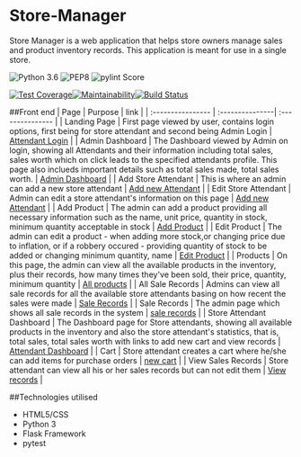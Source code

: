 # Store-Manager
Store Manager is a web application that helps store owners manage sales and product inventory records. This application is meant for use in a single store.

![Python 3.6](https://img.shields.io/badge/python-3.6+-blue.svg) ![PEP8](https://img.shields.io/badge/code%20style-pep8-blue.svg) ![pylint Score](https://mperlet.github.io/pybadge/badges/7.89.svg)

[![Test Coverage](https://api.codeclimate.com/v1/badges/a99a88d28ad37a79dbf6/test_coverage)](https://codeclimate.com/github/codeclimate/codeclimate/test_coverage)[![Maintainability](https://api.codeclimate.com/v1/badges/a99a88d28ad37a79dbf6/maintainability)](https://codeclimate.com/github/codeclimate/codeclimate/maintainability)[![Build Status](https://travis-ci.org/patrickf949/Store-Manager.svg?branch=ch-api-design)](https://travis-ci.org/patrickf949/Store-Manager)

##Front end 
| Page | Purpose | link |
| :---------------- | :---------------| :--------------- |
| Landing Page | First page viewed by user, contains login options, first being for store attendant and second being Admin Login | [Attendant Login](https://patrickf949.github.io/Store-Manager/UI/templates/) |
| Admin Dashboard | The Dashboard viewed by Admin on login, showing all Attendants and their information including total sales, sales worth which on click leads to the specified attendants profile. This page also inclueds important details such as total sales made, total sales worth.  | [Admin Dashboard](https://patrickf949.github.io/Store-Manager/UI/templates/admin_home.html) |
| Add Store Attendant | This is where an admin can add a new store attendant | [Add new Attendant](https://patrickf949.github.io/Store-Manager/UI/templates/signup.html) |
| Edit Store Attendant | Admin can edit a store attendant's information on this page | [Add new Attendant](https://patrickf949.github.io/Store-Manager/UI/templates/editattendant.html) |
| Add Product | The admin can add a product providing all necessary information such as the name, unit price, quantity in stock, minimum quantity acceptable in stock | [Add Product](https://patrickf949.github.io/Store-Manager/UI/templates/newproduct.html) |
| Edit Product | The admin can edit a product - when adding more stock,or changing price due to  inflation, or if a robbery occured - providing quantity of stock to be added or changing minimum quantity, name | [Edit Product](https://patrickf949.github.io/Store-Manager/UI/templates/editproduct.html) |
| Products | On this page, the admin can view all the available products in the inventory, plus their records, how many times they've been sold, their price, quantity, minimum quantity | [All products](https://patrickf949.github.io/Store-Manager/UI/templates/products.html) |
| All Sale Records | Admins can view all sale records for all the available store attendants basing on how recent the sales were made | [Sale Records](https://patrickf949.github.io/Store-Manager/UI/templates/all_records.html) |
| Sale Records | The admin page which shows all sale records in the system | [sale records](https://patrickf949.github.io/Store-Manager/UI/templates/records.html) |
| Store Attendant Dashboard | The Dashboard page for Store attendants, showing all available products in the inventory and also the store attendant's statistics, that is, total sales, total sales worth with links to add new cart and view records | [Attendant Dashboard](https://patrickf949.github.io/Store-Manager/UI/templates/attendant_home.html) |
| Cart | Store attendant creates a cart where he/she can add items for purchase orders | [new cart](https://patrickf949.github.io/Store-Manager/UI/templates/cart.html) |
| View Sales Records | Store attendant can view all his or her sales records but can not edit them | [View records](https://patrickf949.github.io/Store-Manager/UI/templates/attendant_records.html) |

##Technologies utilised
- HTML5/CSS
- Python 3
- Flask Framework
- pytest
